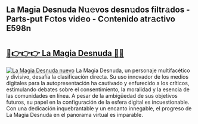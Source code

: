 ## La Magia Desnuda N𝚞𝚎vos desn𝚞dos filtr𝚊dos - Parts-put F𝚘tos vid𝚎o - C𝚘ntenido atr𝚊ctivo E598n

# <h2><a href="http://mbbqyf8.tromn.icu/?c=La+Magia+Desnuda">🔗👉👉👉 La Magia Desnuda 🔗🔗</a></h2>

[![La Magia Desnuda nuevo](https://i.imgur.com/pEAQMta.gif)](http://mbbqyf8.tromn.icu/?c=La+Magia+Desnuda)
La Magia Desnuda, un personaje multifacético y divisivo, desafía la clasificación directa. Su uso innovador de los medios digitales para la autopresentación ha cautivado y enfurecido a los críticos, estimulando debates sobre el consentimiento, la moralidad y la esencia de las comunidades en línea. A pesar de la ambigüedad de sus objetivos futuros, su papel en la configuración de la esfera digital es incuestionable. Con una dedicación inquebrantable y un encanto innegable, el progreso de La Magia Desnuda en el panorama virtual es imparable.
